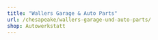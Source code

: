 ```yaml
---
title: "Wallers Garage & Auto Parts"
url: /chesapeake/wallers-garage-und-auto-parts/
shop: Autowerkstatt
---
```

